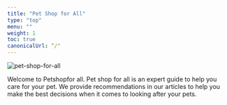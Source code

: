 ```yaml
---
title: "Pet Shop for All"
type: "top"
menu: ""
weight: 1
toc: true
canonicalUrl: “/"
---
```


![pet-shop-for-all](https://images.unsplash.com/photo-1450778869180-41d0601e046e?ixlib=rb-1.2.1&ixid=eyJhcHBfaWQiOjEyMDd9&auto=format&fit=crop&w=1450&q=80)


Welcome to Petshopfor all.  Pet shop for all is an expert guide to help you  care for your pet.  We provide recommendations in our articles to help you make the best decisions when it comes to looking after your pets.
